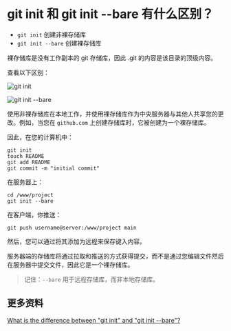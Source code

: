 # git init 和 git init --bare 有什么区别？

- `git init` 创建非裸存储库
- `git init --bare` 创建裸存储库

裸存储库是没有工作副本的 git 存储库，因此 .git 的内容是该目录的顶级内容。

查看以下区别：

![git init](https://upload-images.jianshu.io/upload_images/18281896-acc0ee3a74899419.jpg?imageMogr2/auto-orient/strip%7CimageView2/2/w/1240)

![git init --bare](https://upload-images.jianshu.io/upload_images/18281896-c3630be5960c1a8e.jpg?imageMogr2/auto-orient/strip%7CimageView2/2/w/1240)

使用非裸存储库在本地工作，并使用裸存储库作为中央服务器与其他人共享您的更改。例如，当您在 `github.com` 上创建存储库时，它被创建为一个裸存储库。

因此，在您的计算机中：

```git
git init
touch README
git add README
git commit -m "initial commit"
```

在服务器上：

```git
cd /www/project
git init --bare
```

在客户端，你推送：

```git
git push username@server:/www/project main
```

然后，您可以通过将其添加为远程来保存键入内容。

服务器端的存储库将通过拉取和推送的方式获得提交，而不是通过您编辑文件然后在服务器中提交文件，因此它是一个裸存储库。

> 记住：`--bare` 用于远程存储库，而非本地存储库。

## 更多资料

[What is the difference between "git init" and "git init --bare"?](https://stackoverflow.com/questions/7861184/what-is-the-difference-between-git-init-and-git-init-bare)
